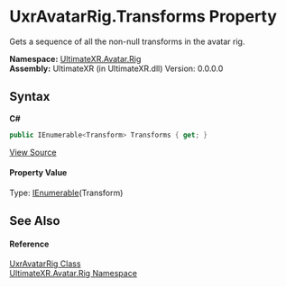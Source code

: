 # UxrAvatarRig.Transforms Property 
 

Gets a sequence of all the non-null transforms in the avatar rig.

**Namespace:**&nbsp;<a href="N_UltimateXR_Avatar_Rig">UltimateXR.Avatar.Rig</a><br />**Assembly:**&nbsp;UltimateXR (in UltimateXR.dll) Version: 0.0.0.0

## Syntax

**C#**<br />
``` C#
public IEnumerable<Transform> Transforms { get; }
```

<a href="UltimateXR/Scripts/Avatar/Rig/UxrAvatarRig.cs" rel="noopener noreferrer" title="View the source code">View Source</a><br />

#### Property Value
Type: <a href="https://docs.microsoft.com/dotnet/api/system.collections.generic.ienumerable-1" target="_blank" rel="noopener noreferrer">IEnumerable</a>(Transform)

## See Also


#### Reference
<a href="T_UltimateXR_Avatar_Rig_UxrAvatarRig">UxrAvatarRig Class</a><br /><a href="N_UltimateXR_Avatar_Rig">UltimateXR.Avatar.Rig Namespace</a><br />